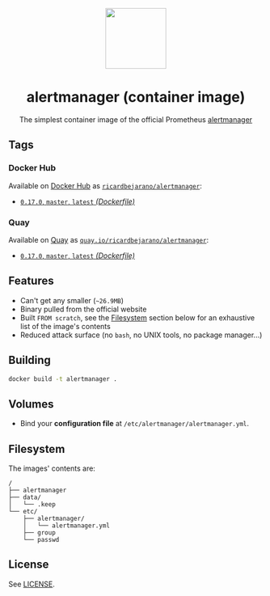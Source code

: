 <p align=center><img src=https://emojipedia-us.s3.dualstack.us-west-1.amazonaws.com/thumbs/320/apple/198/police-cars-revolving-light_1f6a8.png width=120px></p>
<h1 align=center>alertmanager (container image)</h1>
<p align=center>The simplest container image of the official Prometheus <a href=https://github.com/prometheus/alertmanager>alertmanager</a></p>


## Tags

### Docker Hub

Available on [Docker Hub](https://hub.docker.com) as [`ricardbejarano/alertmanager`](https://hub.docker.com/r/ricardbejarano/alertmanager):

- [`0.17.0`, `master`, `latest` *(Dockerfile)*](https://github.com/ricardbejarano/alertmanager/blob/master/Dockerfile)

### Quay

Available on [Quay](https://quay.io) as [`quay.io/ricardbejarano/alertmanager`](https://quay.io/repository/ricardbejarano/alertmanager):

- [`0.17.0`, `master`, `latest` *(Dockerfile)*](https://github.com/ricardbejarano/alertmanager/blob/master/Dockerfile)


## Features

* Can't get any smaller (`~26.9MB`)
* Binary pulled from the official website
* Built `FROM scratch`, see the [Filesystem](#Filesystem) section below for an exhaustive list of the image's contents
* Reduced attack surface (no `bash`, no UNIX tools, no package manager...)


## Building

```bash
docker build -t alertmanager .
```


## Volumes

- Bind your **configuration file** at `/etc/alertmanager/alertmanager.yml`.


## Filesystem

The images' contents are:

```
/
├── alertmanager
├── data/
│   └── .keep
└── etc/
    ├── alertmanager/
    │   └── alertmanager.yml
    ├── group
    └── passwd
```


## License

See [LICENSE](https://github.com/ricardbejarano/alertmanager/blob/master/LICENSE).
